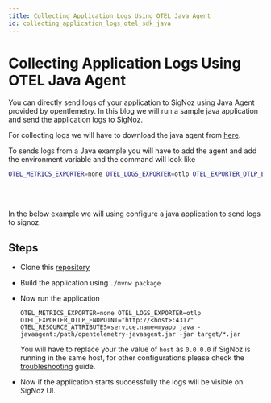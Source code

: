```yaml
---
title: Collecting Application Logs Using OTEL Java Agent
id: collecting_application_logs_otel_sdk_java
---
```


# Collecting Application Logs Using OTEL Java Agent

You can directly send logs of your application to SigNoz using Java Agent provided by opentlemetry.
In this blog we will run a sample java application and send the application logs to SigNoz.


For collecting logs we will have to download the java agent from [here](https://github.com/open-telemetry/opentelemetry-java-instrumentation/releases/latest/download/opentelemetry-javaagent.jar).


To sends logs from a Java example you will have to add the agent and add the environment variable and the command will look like
```bash
OTEL_METRICS_EXPORTER=none OTEL_LOGS_EXPORTER=otlp OTEL_EXPORTER_OTLP_ENDPOINT="http://<IP of SigNoz Backend>:4317" OTEL_RESOURCE_ATTRIBUTES=service.name=<app_name> java -javaagent:/path/opentelemetry-javaagent.jar -jar  <myapp>.jar
```
<br></br>

In the below example we will using configure a java application to send logs to signoz.

## Steps

* Clone this [repository](https://github.com/SigNoz/spring-petclinic)
* Build the application using `./mvnw package`
* Now run the application
  ```
  OTEL_METRICS_EXPORTER=none OTEL_LOGS_EXPORTER=otlp OTEL_EXPORTER_OTLP_ENDPOINT="http://<host>:4317" OTEL_RESOURCE_ATTRIBUTES=service.name=myapp java -javaagent:/path/opentelemetry-javaagent.jar -jar target/*.jar
  ```
  
  You will have to replace your the value of `host` as  `0.0.0.0` if SigNoz is running in the same host, for other configurations please check the 
 [troubleshooting](../install/troubleshooting.md#signoz-otel-collector-address-grid) guide.

* Now if the application starts successfully the logs will be visible on SigNoz UI.
